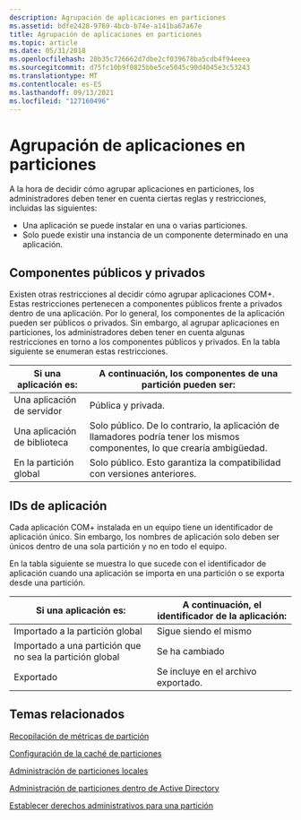 ```yaml
---
description: Agrupación de aplicaciones en particiones
ms.assetid: bdfe2428-9769-4bcb-b74e-a141ba67a67e
title: Agrupación de aplicaciones en particiones
ms.topic: article
ms.date: 05/31/2018
ms.openlocfilehash: 28b35c726662d7dbe2cf039678ba5cdb4f94eeea
ms.sourcegitcommit: d75fc10b9f0825bbe5ce5045c90d4045e3c53243
ms.translationtype: MT
ms.contentlocale: es-ES
ms.lasthandoff: 09/13/2021
ms.locfileid: "127160496"
---
```

# <a name="grouping-applications-into-partitions"></a>Agrupación de aplicaciones en particiones

A la hora de decidir cómo agrupar aplicaciones en particiones, los administradores deben tener en cuenta ciertas reglas y restricciones, incluidas las siguientes:

-   Una aplicación se puede instalar en una o varias particiones.
-   Solo puede existir una instancia de un componente determinado en una aplicación.

## <a name="public-and-private-components"></a>Componentes públicos y privados

Existen otras restricciones al decidir cómo agrupar aplicaciones COM+. Estas restricciones pertenecen a componentes públicos frente a privados dentro de una aplicación. Por lo general, los componentes de la aplicación pueden ser públicos o privados. Sin embargo, al agrupar aplicaciones en particiones, los administradores deben tener en cuenta algunas restricciones en torno a los componentes públicos y privados. En la tabla siguiente se enumeran estas restricciones.



| Si una aplicación es:              | A continuación, los componentes de una partición pueden ser:                                                                                   |
|------------------------------------|--------------------------------------------------------------------------------------------------------------------------|
| Una aplicación de servidor<br/>    | Pública y privada.<br/>                                                                                           |
| Una aplicación de biblioteca<br/>   | Solo público. De lo contrario, la aplicación de llamadores podría tener los mismos componentes, lo que crearía ambigüedad.<br/> |
| En la partición global<br/> | Solo público. Esto garantiza la compatibilidad con versiones anteriores.<br/>                                                             |



 

## <a name="application-ids"></a>IDs de aplicación

Cada aplicación COM+ instalada en un equipo tiene un identificador de aplicación único. Sin embargo, los nombres de aplicación solo deben ser únicos dentro de una sola partición y no en todo el equipo.

En la tabla siguiente se muestra lo que sucede con el identificador de aplicación cuando una aplicación se importa en una partición o se exporta desde una partición.



| Si una aplicación es:                                              | A continuación, el identificador de la aplicación:                    |
|--------------------------------------------------------------------|---------------------------------------------|
| Importado a la partición global<br/>                        | Sigue siendo el mismo<br/>                 |
| Importado a una partición que no sea la partición global<br/> | Se ha cambiado<br/>                       |
| Exportado<br/>                                                | Se incluye en el archivo exportado.<br/> |



 

## <a name="related-topics"></a>Temas relacionados

<dl> <dt>

[Recopilación de métricas de partición](collecting-partition-metrics.md)
</dt> <dt>

[Configuración de la caché de particiones](configuring-the-partition-cache.md)
</dt> <dt>

[Administración de particiones locales](managing-local-partitions.md)
</dt> <dt>

[Administración de particiones dentro de Active Directory](managing-partitions-within-active-directory.md)
</dt> <dt>

[Establecer derechos administrativos para una partición](setting-administrative-rights-for-a-partition.md)
</dt> </dl>

 

 




